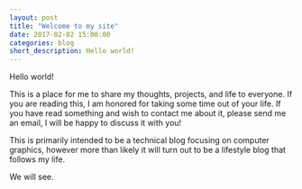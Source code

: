 ```yaml
---
layout: post
title: "Welcome to my site"
date: 2017-02-02 15:00:00
categories: blog
short_description: Hello world!
---
```


Hello world! 

This is a place for me to share my thoughts, projects, 
and life to everyone. If you are reading this, I am honored for 
taking some time out of your life. If you have read something and 
wish to contact me about it, please send me an email, I will be 
happy to discuss it with you!

This is primarily intended to be a technical blog focusing on 
computer graphics, however more than likely it will turn out to 
be a lifestyle blog that follows my life.

We will see.
